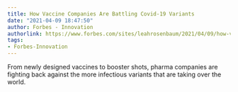 ```yaml
---
title: How Vaccine Companies Are Battling Covid-19 Variants
date: "2021-04-09 18:47:50"
author: Forbes - Innovation
authorlink: https://www.forbes.com/sites/leahrosenbaum/2021/04/09/how-vaccine-companies-are-battling-covid-19-variants/
tags:
- Forbes-Innovation
---
```

From newly designed vaccines to booster shots, pharma companies are fighting back against the more infectious variants that are taking over the world.